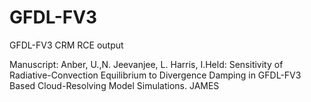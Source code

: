# GFDL-FV3

GFDL-FV3 CRM RCE output

Manuscript: Anber, U.,N. Jeevanjee, L. Harris, I.Held: Sensitivity of Radiative-Convection Equilibrium to Divergence Damping in GFDL-FV3 Based Cloud-Resolving Model Simulations. JAMES





